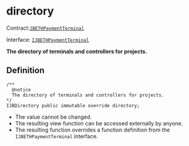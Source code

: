 # directory

Contract:[`JBETHPaymentTerminal`](../)​‌

Interface: [`IJBETHPaymentTerminal`](../../../../../protocol/interfaces/ijbethterminalof.md)

**The directory of terminals and controllers for projects.**

## Definition

```solidity
/** 
  @notice
  The directory of terminals and controllers for projects.
*/
IJBDirectory public immutable override directory;
```

* The value cannot be changed.
* The resulting view function can be accessed externally by anyone.
* The resulting function overrides a function definition from the `IJBETHPaymentTerminal` interface.
